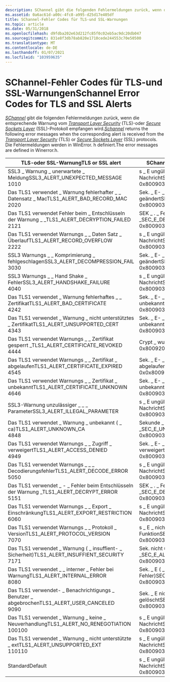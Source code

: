 ```yaml
---
description: SChannel gibt die folgenden Fehlermeldungen zurück, wenn die entsprechende Warnung vom Transport Layer Security (TLS)-oder Secure Sockets Layer (SSL)-Protokoll empfangen wird.
ms.assetid: 0a6ac61d-a00c-4fc8-a995-d25d17e405df
title: SChannel-Fehler Codes für TLS-und SSL-Warnungen
ms.topic: article
ms.date: 05/31/2018
ms.openlocfilehash: d9fdba202e63d212fc85f0c02eb5ac9dc20db047
ms.sourcegitcommit: 831e8f3db78ab820e1710cede244553c70e50500
ms.translationtype: MT
ms.contentlocale: de-DE
ms.lasthandoff: 01/07/2021
ms.locfileid: "103959635"
---
```

# <a name="schannel-error-codes-for-tls-and-ssl-alerts"></a><span data-ttu-id="51263-103">SChannel-Fehler Codes für TLS-und SSL-Warnungen</span><span class="sxs-lookup"><span data-stu-id="51263-103">Schannel Error Codes for TLS and SSL Alerts</span></span>

<span data-ttu-id="51263-104">[*SChannel*](../secgloss/s-gly.md) gibt die folgenden Fehlermeldungen zurück, wenn die entsprechende Warnung vom [*Transport Layer Security*](../secgloss/t-gly.md) (TLS)-oder [*Secure Sockets Layer*](../secgloss/s-gly.md) (SSL)-Protokoll empfangen wird.</span><span class="sxs-lookup"><span data-stu-id="51263-104">[*Schannel*](../secgloss/s-gly.md) returns the following error messages when the corresponding alert is received from the [*Transport Layer Security*](../secgloss/t-gly.md) (TLS) or [*Secure Sockets Layer*](../secgloss/s-gly.md) (SSL) protocols.</span></span> <span data-ttu-id="51263-105">Die Fehlermeldungen werden in WinError. h definiert.</span><span class="sxs-lookup"><span data-stu-id="51263-105">The error messages are defined in Winerror.h.</span></span>



| <span data-ttu-id="51263-106">TLS-oder SSL-Warnung</span><span class="sxs-lookup"><span data-stu-id="51263-106">TLS or SSL alert</span></span>                                           | <span data-ttu-id="51263-107">SChannel-Fehlercode</span><span class="sxs-lookup"><span data-stu-id="51263-107">Schannel error code</span></span>                                                   |
|------------------------------------------------------------|-----------------------------------------------------------------------|
| <span data-ttu-id="51263-108">SSL3 \_ Warnung \_ unerwartete \_ Meldung</span><span class="sxs-lookup"><span data-stu-id="51263-108">SSL3\_ALERT\_UNEXPECTED\_MESSAGE</span></span><br/> <span data-ttu-id="51263-109">10</span><span class="sxs-lookup"><span data-stu-id="51263-109">10</span></span><br/>  | <span data-ttu-id="51263-110">s \_ E ungültige \_ \_ Nachricht</span><span class="sxs-lookup"><span data-stu-id="51263-110">SEC\_E\_ILLEGAL\_MESSAGE</span></span><br/> <span data-ttu-id="51263-111">0x80090326</span><span class="sxs-lookup"><span data-stu-id="51263-111">0x80090326</span></span><br/>             |
| <span data-ttu-id="51263-112">Das TLS1 verwendet \_ Warnung fehlerhafter \_ \_ Datensatz \_ Mac</span><span class="sxs-lookup"><span data-stu-id="51263-112">TLS1\_ALERT\_BAD\_RECORD\_MAC</span></span><br/> <span data-ttu-id="51263-113">20</span><span class="sxs-lookup"><span data-stu-id="51263-113">20</span></span><br/>     | <span data-ttu-id="51263-114">Sek. \_ E- \_ Nachricht \_ geändert</span><span class="sxs-lookup"><span data-stu-id="51263-114">SEC\_E\_MESSAGE\_ALTERED</span></span><br/> <span data-ttu-id="51263-115">0x8009030f</span><span class="sxs-lookup"><span data-stu-id="51263-115">0x8009030F</span></span><br/>             |
| <span data-ttu-id="51263-116">Das TLS1 verwendet Fehler beim \_ Entschlüsseln der Warnung \_ \_</span><span class="sxs-lookup"><span data-stu-id="51263-116">TLS1\_ALERT\_DECRYPTION\_FAILED</span></span><br/> <span data-ttu-id="51263-117">21</span><span class="sxs-lookup"><span data-stu-id="51263-117">21</span></span><br/>   | <span data-ttu-id="51263-118">SEK \_ . \_ Fehler beim Entschlüsseln \_</span><span class="sxs-lookup"><span data-stu-id="51263-118">SEC\_E\_DECRYPT\_FAILURE</span></span><br/> <span data-ttu-id="51263-119">0x80090330</span><span class="sxs-lookup"><span data-stu-id="51263-119">0x80090330</span></span><br/>             |
| <span data-ttu-id="51263-120">Das TLS1 verwendet Warnungs \_ \_ Daten Satz \_ Überlauf</span><span class="sxs-lookup"><span data-stu-id="51263-120">TLS1\_ALERT\_RECORD\_OVERFLOW</span></span><br/> <span data-ttu-id="51263-121">22</span><span class="sxs-lookup"><span data-stu-id="51263-121">22</span></span><br/>     | <span data-ttu-id="51263-122">s \_ E ungültige \_ \_ Nachricht</span><span class="sxs-lookup"><span data-stu-id="51263-122">SEC\_E\_ILLEGAL\_MESSAGE</span></span><br/> <span data-ttu-id="51263-123">0x80090326</span><span class="sxs-lookup"><span data-stu-id="51263-123">0x80090326</span></span><br/>             |
| <span data-ttu-id="51263-124">SSL3 Warnungs \_ \_ Komprimierung \_ fehlgeschlagen</span><span class="sxs-lookup"><span data-stu-id="51263-124">SSL3\_ALERT\_DECOMPRESSION\_FAIL</span></span><br/> <span data-ttu-id="51263-125">30</span><span class="sxs-lookup"><span data-stu-id="51263-125">30</span></span><br/>  | <span data-ttu-id="51263-126">Sek. \_ E- \_ Nachricht \_ geändert</span><span class="sxs-lookup"><span data-stu-id="51263-126">SEC\_E\_MESSAGE\_ALTERED</span></span><br/> <span data-ttu-id="51263-127">0x8009030f</span><span class="sxs-lookup"><span data-stu-id="51263-127">0x8009030F</span></span><br/>             |
| <span data-ttu-id="51263-128">SSL3 Warnungs \_ \_ Hand Shake \_ Fehler</span><span class="sxs-lookup"><span data-stu-id="51263-128">SSL3\_ALERT\_HANDSHAKE\_FAILURE</span></span><br/> <span data-ttu-id="51263-129">40</span><span class="sxs-lookup"><span data-stu-id="51263-129">40</span></span><br/>   | <span data-ttu-id="51263-130">s \_ E ungültige \_ \_ Nachricht</span><span class="sxs-lookup"><span data-stu-id="51263-130">SEC\_E\_ILLEGAL\_MESSAGE</span></span><br/> <span data-ttu-id="51263-131">0x80090326</span><span class="sxs-lookup"><span data-stu-id="51263-131">0x80090326</span></span><br/>             |
| <span data-ttu-id="51263-132">Das TLS1 verwendet \_ Warnung fehlerhaftes \_ \_ Zertifikat</span><span class="sxs-lookup"><span data-stu-id="51263-132">TLS1\_ALERT\_BAD\_CERTIFICATE</span></span><br/> <span data-ttu-id="51263-133">42</span><span class="sxs-lookup"><span data-stu-id="51263-133">42</span></span><br/>     | <span data-ttu-id="51263-134">Sek. \_ E- \_ Zertifikat \_ unbekannt</span><span class="sxs-lookup"><span data-stu-id="51263-134">SEC\_E\_CERT\_UNKNOWN</span></span><br/> <span data-ttu-id="51263-135">0x80090327</span><span class="sxs-lookup"><span data-stu-id="51263-135">0x80090327</span></span><br/>                |
| <span data-ttu-id="51263-136">Das TLS1 verwendet \_ Warnung \_ nicht unterstütztes \_ Zertifikat</span><span class="sxs-lookup"><span data-stu-id="51263-136">TLS1\_ALERT\_UNSUPPORTED\_CERT</span></span><br/> <span data-ttu-id="51263-137">43</span><span class="sxs-lookup"><span data-stu-id="51263-137">43</span></span><br/>    | <span data-ttu-id="51263-138">Sek. \_ E- \_ Zertifikat \_ unbekannt</span><span class="sxs-lookup"><span data-stu-id="51263-138">SEC\_E\_CERT\_UNKNOWN</span></span><br/> <span data-ttu-id="51263-139">0x80090327</span><span class="sxs-lookup"><span data-stu-id="51263-139">0x80090327</span></span><br/>                |
| <span data-ttu-id="51263-140">Das TLS1 verwendet Warnungs \_ \_ Zertifikat gesperrt \_</span><span class="sxs-lookup"><span data-stu-id="51263-140">TLS1\_ALERT\_CERTIFICATE\_REVOKED</span></span><br/> <span data-ttu-id="51263-141">44</span><span class="sxs-lookup"><span data-stu-id="51263-141">44</span></span><br/> | <span data-ttu-id="51263-142">Crypt \_ wurde \_ widerrufen</span><span class="sxs-lookup"><span data-stu-id="51263-142">CRYPT\_E\_REVOKED</span></span><br/> <span data-ttu-id="51263-143">0x80092010</span><span class="sxs-lookup"><span data-stu-id="51263-143">0x80092010</span></span><br/>                    |
| <span data-ttu-id="51263-144">Das TLS1 verwendet Warnungs \_ \_ Zertifikat \_ abgelaufen</span><span class="sxs-lookup"><span data-stu-id="51263-144">TLS1\_ALERT\_CERTIFICATE\_EXPIRED</span></span><br/> <span data-ttu-id="51263-145">45</span><span class="sxs-lookup"><span data-stu-id="51263-145">45</span></span><br/> | <span data-ttu-id="51263-146">Sek. \_ E- \_ Zertifikat \_ abgelaufen</span><span class="sxs-lookup"><span data-stu-id="51263-146">SEC\_E\_CERT\_EXPIRED</span></span><br/> <span data-ttu-id="51263-147">0x0x80090328</span><span class="sxs-lookup"><span data-stu-id="51263-147">0x80090328</span></span><br/>                |
| <span data-ttu-id="51263-148">Das TLS1 verwendet Warnungs \_ \_ Zertifikat \_ unbekannt</span><span class="sxs-lookup"><span data-stu-id="51263-148">TLS1\_ALERT\_CERTIFICATE\_UNKNOWN</span></span><br/> <span data-ttu-id="51263-149">46</span><span class="sxs-lookup"><span data-stu-id="51263-149">46</span></span><br/> | <span data-ttu-id="51263-150">Sek. \_ E- \_ Zertifikat \_ unbekannt</span><span class="sxs-lookup"><span data-stu-id="51263-150">SEC\_E\_CERT\_UNKNOWN</span></span><br/> <span data-ttu-id="51263-151">0x80090327</span><span class="sxs-lookup"><span data-stu-id="51263-151">0x80090327</span></span><br/>                |
| <span data-ttu-id="51263-152">SSL3-Warnung unzulässiger \_ \_ \_ Parameter</span><span class="sxs-lookup"><span data-stu-id="51263-152">SSL3\_ALERT\_ILLEGAL\_PARAMETER</span></span><br/>                 | <span data-ttu-id="51263-153">s \_ E ungültige \_ \_ Nachricht</span><span class="sxs-lookup"><span data-stu-id="51263-153">SEC\_E\_ILLEGAL\_MESSAGE</span></span><br/> <span data-ttu-id="51263-154">0x80090326</span><span class="sxs-lookup"><span data-stu-id="51263-154">0x80090326</span></span><br/>             |
| <span data-ttu-id="51263-155">Das TLS1 verwendet \_ Warnung \_ unbekannt ( \_ ca)</span><span class="sxs-lookup"><span data-stu-id="51263-155">TLS1\_ALERT\_UNKNOWN\_CA</span></span><br/> <span data-ttu-id="51263-156">48</span><span class="sxs-lookup"><span data-stu-id="51263-156">48</span></span><br/>          | <span data-ttu-id="51263-157">Sekunde \_ E \_ nicht vertrauenswürdiger Stamm \_</span><span class="sxs-lookup"><span data-stu-id="51263-157">SEC\_E\_UNTRUSTED\_ROOT</span></span><br/> <span data-ttu-id="51263-158">0x80090325</span><span class="sxs-lookup"><span data-stu-id="51263-158">0x80090325</span></span><br/>              |
| <span data-ttu-id="51263-159">Das TLS1 verwendet Warnungs \_ \_ Zugriff \_ verweigert</span><span class="sxs-lookup"><span data-stu-id="51263-159">TLS1\_ALERT\_ACCESS\_DENIED</span></span><br/> <span data-ttu-id="51263-160">49</span><span class="sxs-lookup"><span data-stu-id="51263-160">49</span></span><br/>       | <span data-ttu-id="51263-161">Sek. \_ E- \_ Anmeldung \_ verweigert</span><span class="sxs-lookup"><span data-stu-id="51263-161">SEC\_E\_LOGON\_DENIED</span></span><br/> <span data-ttu-id="51263-162">0x8009030c bei</span><span class="sxs-lookup"><span data-stu-id="51263-162">0x8009030C</span></span><br/>                |
| <span data-ttu-id="51263-163">Das TLS1 verwendet Warnungs \_ \_ \_ Decodierungsfehler</span><span class="sxs-lookup"><span data-stu-id="51263-163">TLS1\_ALERT\_DECODE\_ERROR</span></span><br/> <span data-ttu-id="51263-164">50</span><span class="sxs-lookup"><span data-stu-id="51263-164">50</span></span><br/>        | <span data-ttu-id="51263-165">s \_ E ungültige \_ \_ Nachricht</span><span class="sxs-lookup"><span data-stu-id="51263-165">SEC\_E\_ILLEGAL\_MESSAGE</span></span><br/> <span data-ttu-id="51263-166">0x80090326</span><span class="sxs-lookup"><span data-stu-id="51263-166">0x80090326</span></span><br/>             |
| <span data-ttu-id="51263-167">Das TLS1 verwendet \_ - \_ Fehler beim Entschlüsseln der Warnung \_</span><span class="sxs-lookup"><span data-stu-id="51263-167">TLS1\_ALERT\_DECRYPT\_ERROR</span></span><br/> <span data-ttu-id="51263-168">51</span><span class="sxs-lookup"><span data-stu-id="51263-168">51</span></span><br/>       | <span data-ttu-id="51263-169">SEK \_ . \_ Fehler beim Entschlüsseln \_</span><span class="sxs-lookup"><span data-stu-id="51263-169">SEC\_E\_DECRYPT\_FAILURE</span></span><br/> <span data-ttu-id="51263-170">0x80090330</span><span class="sxs-lookup"><span data-stu-id="51263-170">0x80090330</span></span><br/>             |
| <span data-ttu-id="51263-171">Das TLS1 verwendet Warnungs \_ \_ Export \_ Einschränkung</span><span class="sxs-lookup"><span data-stu-id="51263-171">TLS1\_ALERT\_EXPORT\_RESTRICTION</span></span><br/> <span data-ttu-id="51263-172">60</span><span class="sxs-lookup"><span data-stu-id="51263-172">60</span></span><br/>  | <span data-ttu-id="51263-173">s \_ E ungültige \_ \_ Nachricht</span><span class="sxs-lookup"><span data-stu-id="51263-173">SEC\_E\_ILLEGAL\_MESSAGE</span></span><br/> <span data-ttu-id="51263-174">0x80090326</span><span class="sxs-lookup"><span data-stu-id="51263-174">0x80090326</span></span><br/>             |
| <span data-ttu-id="51263-175">Das TLS1 verwendet Warnungs \_ \_ Protokoll \_ Version</span><span class="sxs-lookup"><span data-stu-id="51263-175">TLS1\_ALERT\_PROTOCOL\_VERSION</span></span><br/> <span data-ttu-id="51263-176">70</span><span class="sxs-lookup"><span data-stu-id="51263-176">70</span></span><br/>    | <span data-ttu-id="51263-177">s \_ E \_ nicht unterstützte \_ Funktion</span><span class="sxs-lookup"><span data-stu-id="51263-177">SEC\_E\_UNSUPPORTED\_FUNCTION</span></span><br/> <span data-ttu-id="51263-178">0x80090302</span><span class="sxs-lookup"><span data-stu-id="51263-178">0x80090302</span></span><br/>        |
| <span data-ttu-id="51263-179">Das TLS1 verwendet \_ Warnung ( \_ insuffient- \_ Sicherheit)</span><span class="sxs-lookup"><span data-stu-id="51263-179">TLS1\_ALERT\_INSUFFIENT\_SECURITY</span></span><br/> <span data-ttu-id="51263-180">71</span><span class="sxs-lookup"><span data-stu-id="51263-180">71</span></span><br/> | <span data-ttu-id="51263-181">Sek. nicht übereinstimmende \_ \_ Algorithmen \_</span><span class="sxs-lookup"><span data-stu-id="51263-181">SEC\_E\_ALGORITHM\_MISMATCH</span></span><br/> <span data-ttu-id="51263-182">0x80090331</span><span class="sxs-lookup"><span data-stu-id="51263-182">0x80090331</span></span><br/>          |
| <span data-ttu-id="51263-183">Das TLS1 verwendet \_ \_ interner \_ Fehler bei Warnung</span><span class="sxs-lookup"><span data-stu-id="51263-183">TLS1\_ALERT\_INTERNAL\_ERROR</span></span><br/> <span data-ttu-id="51263-184">80</span><span class="sxs-lookup"><span data-stu-id="51263-184">80</span></span><br/>      | <span data-ttu-id="51263-185">Sek. \_ E ( \_ interner \_ Fehler)</span><span class="sxs-lookup"><span data-stu-id="51263-185">SEC\_E\_INTERNAL\_ERROR</span></span><br/> <span data-ttu-id="51263-186">0x80090304</span><span class="sxs-lookup"><span data-stu-id="51263-186">0x80090304</span></span><br/>              |
| <span data-ttu-id="51263-187">Das TLS1 verwendet- \_ Benachrichtigungs \_ Benutzer \_ abgebrochen</span><span class="sxs-lookup"><span data-stu-id="51263-187">TLS1\_ALERT\_USER\_CANCELED</span></span><br/> <span data-ttu-id="51263-188">90</span><span class="sxs-lookup"><span data-stu-id="51263-188">90</span></span><br/>       | <span data-ttu-id="51263-189">Sek. \_ E nicht \_ abgeschlossenen \_ Kontext \_ gelöscht</span><span class="sxs-lookup"><span data-stu-id="51263-189">SEC\_E\_UNFINISHED\_CONTEXT\_DELETED</span></span><br/> <span data-ttu-id="51263-190">0x80090333</span><span class="sxs-lookup"><span data-stu-id="51263-190">0x80090333</span></span><br/> |
| <span data-ttu-id="51263-191">Das TLS1 verwendet \_ Warnung \_ keine \_ Neuverhandlung</span><span class="sxs-lookup"><span data-stu-id="51263-191">TLS1\_ALERT\_NO\_RENEGOTIATION</span></span><br/> <span data-ttu-id="51263-192">100</span><span class="sxs-lookup"><span data-stu-id="51263-192">100</span></span><br/>   | <span data-ttu-id="51263-193">s \_ E ungültige \_ \_ Nachricht</span><span class="sxs-lookup"><span data-stu-id="51263-193">SEC\_E\_ILLEGAL\_MESSAGE</span></span><br/> <span data-ttu-id="51263-194">0x80090326</span><span class="sxs-lookup"><span data-stu-id="51263-194">0x80090326</span></span><br/>             |
| <span data-ttu-id="51263-195">Das TLS1 verwendet \_ Warnung \_ nicht unterstützte \_ ext</span><span class="sxs-lookup"><span data-stu-id="51263-195">TLS1\_ALERT\_UNSUPPORTED\_EXT</span></span><br/> <span data-ttu-id="51263-196">110</span><span class="sxs-lookup"><span data-stu-id="51263-196">110</span></span><br/>    | <span data-ttu-id="51263-197">s \_ E ungültige \_ \_ Nachricht</span><span class="sxs-lookup"><span data-stu-id="51263-197">SEC\_E\_ILLEGAL\_MESSAGE</span></span><br/> <span data-ttu-id="51263-198">0x80090326</span><span class="sxs-lookup"><span data-stu-id="51263-198">0x80090326</span></span><br/>             |
| <span data-ttu-id="51263-199">Standard</span><span class="sxs-lookup"><span data-stu-id="51263-199">Default</span></span><br/>                                         | <span data-ttu-id="51263-200">s \_ E ungültige \_ \_ Nachricht</span><span class="sxs-lookup"><span data-stu-id="51263-200">SEC\_E\_ILLEGAL\_MESSAGE</span></span><br/> <span data-ttu-id="51263-201">0x80090326</span><span class="sxs-lookup"><span data-stu-id="51263-201">0x80090326</span></span><br/>             |



 

 

 
